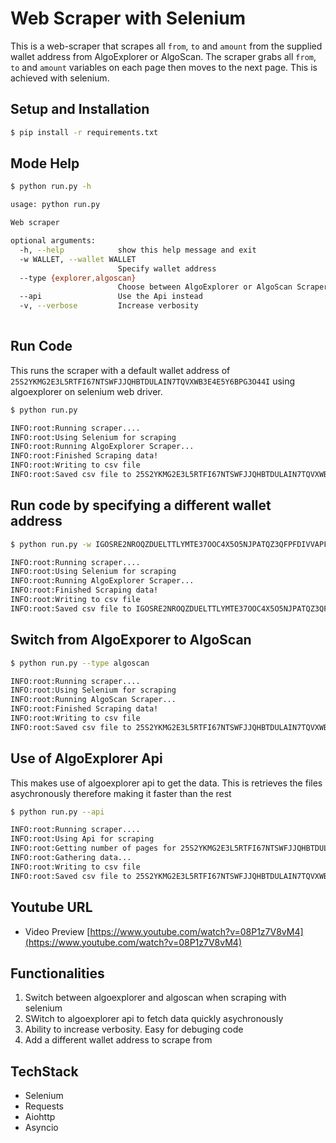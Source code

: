 # Web Scraper with Selenium
This is a web-scraper that scrapes all `from`, `to` and `amount` from the supplied wallet address from AlgoExplorer or AlgoScan. The scraper grabs all `from`, `to` and `amount` variables on each page then moves to the next page. This is achieved with selenium.


## Setup and Installation

```sh
$ pip install -r requirements.txt
```

## Mode Help
```sh
$ python run.py -h

usage: python run.py

Web scraper

optional arguments:
  -h, --help            show this help message and exit
  -w WALLET, --wallet WALLET
                        Specify wallet address
  --type {explorer,algoscan}
                        Choose between AlgoExplorer or AlgoScan Scraper
  --api                 Use the Api instead
  -v, --verbose         Increase verbosity
                                            
``` 

## Run Code
This runs the scraper with a default wallet address of `25S2YKMG2E3L5RTFI67NTSWFJJQHBTDULAIN7TQVXWB3E4E5Y6BPG3O44I` using algoexplorer on selenium web driver.
```sh
$ python run.py

INFO:root:Running scraper....
INFO:root:Using Selenium for scraping
INFO:root:Running AlgoExplorer Scraper...
INFO:root:Finished Scraping data!
INFO:root:Writing to csv file
INFO:root:Saved csv file to 25S2YKMG2E3L5RTFI67NTSWFJJQHBTDULAIN7TQVXWB3E4E5Y6BPG3O44I_explorer.csv
```

## Run code by specifying a different wallet address
```sh
$ python run.py -w IGOSRE2NROQZDUELTTLYMTE37OOC4X5O5NJPATQZ3QFPFDIVVAPFUF7CNA

INFO:root:Running scraper....
INFO:root:Using Selenium for scraping
INFO:root:Running AlgoExplorer Scraper...
INFO:root:Finished Scraping data!
INFO:root:Writing to csv file
INFO:root:Saved csv file to IGOSRE2NROQZDUELTTLYMTE37OOC4X5O5NJPATQZ3QFPFDIVVAPFUF7CNA_explorer.csv
```

## Switch from AlgoExporer to AlgoScan
```sh
$ python run.py --type algoscan

INFO:root:Running scraper....
INFO:root:Using Selenium for scraping
INFO:root:Running AlgoScan Scraper...
INFO:root:Finished Scraping data!
INFO:root:Writing to csv file
INFO:root:Saved csv file to 25S2YKMG2E3L5RTFI67NTSWFJJQHBTDULAIN7TQVXWB3E4E5Y6BPG3O44I_algoscan.csv
```

## Use of AlgoExplorer Api
This makes use of algoexplorer api to get the data. This is retrieves the files asychronously therefore making it faster than the rest
```sh
$ python run.py --api

INFO:root:Running scraper....
INFO:root:Using Api for scraping
INFO:root:Getting number of pages for 25S2YKMG2E3L5RTFI67NTSWFJJQHBTDULAIN7TQVXWB3E4E5Y6BPG3O44I...
INFO:root:Gathering data...
INFO:root:Writing to csv file
INFO:root:Saved csv file to 25S2YKMG2E3L5RTFI67NTSWFJJQHBTDULAIN7TQVXWB3E4E5Y6BPG3O44I_explorer.csv
```

## Youtube URL
- Video Preview [https://www.youtube.com/watch?v=08P1z7V8vM4](https://www.youtube.com/watch?v=08P1z7V8vM4)

## Functionalities
1. Switch between algoexplorer and algoscan when scraping with selenium
2. SWitch to algoexplorer api to fetch data quickly asychronously
3. Ability to increase verbosity. Easy for debuging code
4. Add a different wallet address to scrape from


## TechStack
- Selenium
- Requests
- Aiohttp
- Asyncio